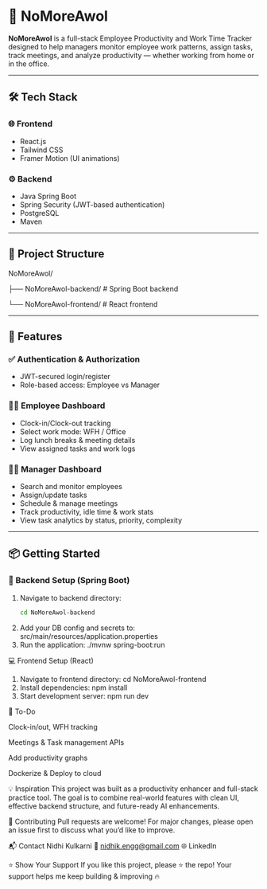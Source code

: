 # 🚀 NoMoreAwol

**NoMoreAwol** is a full-stack Employee Productivity and Work Time Tracker designed to help managers monitor employee work patterns, assign tasks, track meetings, and analyze productivity — whether working from home or in the office.

---

## 🛠️ Tech Stack

### 🌐 Frontend
- React.js
- Tailwind CSS
- Framer Motion (UI animations)

### ⚙️ Backend
- Java Spring Boot
- Spring Security (JWT-based authentication)
- PostgreSQL
- Maven

---

## 📁 Project Structure

NoMoreAwol/

├── NoMoreAwol-backend/ # Spring Boot backend

└── NoMoreAwol-frontend/ # React frontend


---

## 🔐 Features

### ✅ Authentication & Authorization
- JWT-secured login/register
- Role-based access: Employee vs Manager

### 👩‍💼 Employee Dashboard
- Clock-in/Clock-out tracking
- Select work mode: WFH / Office
- Log lunch breaks & meeting details
- View assigned tasks and work logs

### 👨‍💼 Manager Dashboard
- Search and monitor employees
- Assign/update tasks
- Schedule & manage meetings
- Track productivity, idle time & work stats
- View task analytics by status, priority, complexity

---

## 📦 Getting Started

### 🔧 Backend Setup (Spring Boot)

1. Navigate to backend directory:
   ```bash
   cd NoMoreAwol-backend
2. Add your DB config and secrets to:
   src/main/resources/application.properties
3. Run the application:
   ./mvnw spring-boot:run

💻 Frontend Setup (React)
1. Navigate to frontend directory:
     cd NoMoreAwol-frontend
2. Install dependencies:
     npm install
3. Start development server:
     npm run dev
   
📝 To-Do

 Clock-in/out, WFH tracking

 Meetings & Task management APIs

 Add productivity graphs

 Dockerize & Deploy to cloud

💡 Inspiration
This project was built as a productivity enhancer and full-stack practice tool. The goal is to combine real-world features with clean UI, effective backend structure, and future-ready AI enhancements.

🤝 Contributing
Pull requests are welcome!
For major changes, please open an issue first to discuss what you’d like to improve.

📬 Contact
Nidhi Kulkarni
📧 nidhik.engg@gmail.com
🌐 LinkedIn

⭐️ Show Your Support
If you like this project, please ⭐ the repo!
Your support helps me keep building & improving 🔥

